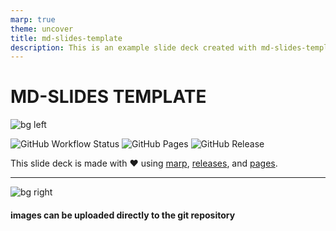 ```yaml
---
marp: true
theme: uncover
title: md-slides-template
description: This is an example slide deck created with md-slides-template
---
```


# MD-SLIDES TEMPLATE

![bg left](https://gravatar.com/avatar/acdcd34def05561f51cbff353d27e6dd?s=1024)

![GitHub Workflow Status](https://img.shields.io/github/workflow/status/ddepaoli3/md-slides-template/markdown%20slides/master?style=for-the-badge&logo=github) ![GitHub Pages](https://img.shields.io/static/v1?style=for-the-badge&label=pages&message=online&color=success&logo=github) ![GitHub Release](https://img.shields.io/github/v/release/ddepaoli3/md-slides-template?style=for-the-badge&logo=github)

This slide deck is made with ❤️ using [marp](https://marp.app), [releases](https://github.com/ddepaoli3/md-slides-template/releases), and [pages](https://github.com/ddepaoli3/md-slides-template/deployments).


---

![bg right](data/unsplash.jpg)

#### images can be uploaded directly to the git repository
